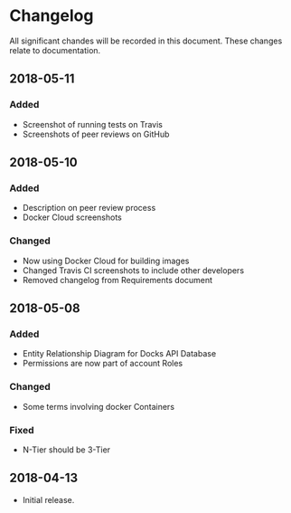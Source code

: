 # Changelog

All significant chandes will be recorded in this document.
These changes relate to documentation.

## 2018-05-11
### Added
- Screenshot of running tests on Travis
- Screenshots of peer reviews on GitHub

## 2018-05-10
### Added
- Description on peer review process
- Docker Cloud screenshots

### Changed
- Now using Docker Cloud for building images
- Changed Travis CI screenshots to include other developers
- Removed changelog from Requirements document

## 2018-05-08
### Added
- Entity Relationship Diagram for Docks API Database
- Permissions are now part of account Roles

### Changed
- Some terms involving docker Containers

### Fixed
- N-Tier should be 3-Tier

## 2018-04-13
- Initial release.
